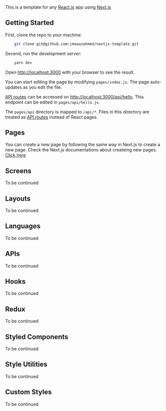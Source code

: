 This is a template for any [React.js](https://reactjs.org/) app using [Next.js](https://nextjs.org/)

## Getting Started

First, clone the repo to your machine:

```bash
    git clone git@github.com:imoaazahmed/nextjs-template.git
```

Secend, run the development server:

```bash
    yarn dev
```

Open [http://localhost:3000](http://localhost:3000/) with your browser to see the result.

You can start editing the page by modifying  `pages/index.js`. The page auto-updates as you edit the file.

[API routes](https://nextjs.org/docs/api-routes/introduction)  can be accessed on  [http://localhost:3000/api/hello](http://localhost:3000/api/hello). This endpoint can be edited in  `pages/api/hello.js`.

The  `pages/api`  directory is mapped to  `/api/*`. Files in this directory are treated as  [API routes](https://nextjs.org/docs/api-routes/introduction)  instead of React pages.

## Pages

You can create a new page by following the same way in Next.js to create a new page.
Check the Next.js documentations about createing new pages. [Click here](https://nextjs.org/docs/basic-features/pages)

## Screens

To be continued

## Layouts

To be continued

## Languages

To be continued

## APIs

To be continued

## Hooks

To be continued

## Redux

To be continued

## Styled Components

To be continued

## Style Utilities

To be continued

## Custom Styles

To be continued
